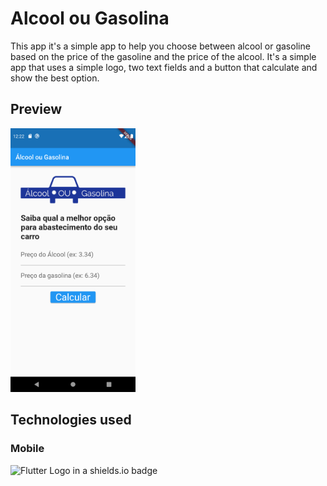 # Alcool ou Gasolina

This app it's a simple app to help you choose between alcool or gasoline based on the price of the gasoline and the price of the alcool. It's a simple app that uses a simple logo, two text fields and a button that calculate and show the best option.

## Preview

<img src="./example/Alcool ou Gasolina.png" width="200">

## Technologies used

### Mobile
![Flutter Logo in a shields.io badge](https://img.shields.io/badge/Flutter-gray.svg?logo=flutter&style=for-the-badge&color=02569B&logoColor=white)

